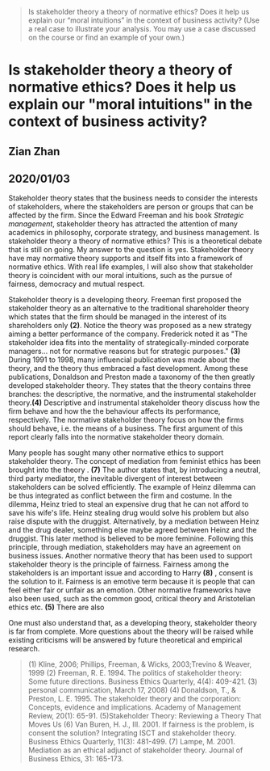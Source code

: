 
> Is stakeholder theory a theory of normative ethics? Does it help us explain our “moral intuitions” in the context of business activity? (Use a real case to illustrate your analysis. You may use a case discussed on the course or find an example of your own.)

# Is stakeholder theory a theory of normative ethics? Does it help us explain our "moral intuitions" in the context of business activity?

## Zian Zhan
## 2020/01/03

Stakeholder theory states that the business needs to consider the interests of stakeholders, where the stakeholders are person or groups that can be affected by the firm. Since the Edward Freeman and his book *Strategic management*, stakeholder theory has attracted the attention of many academics in philosophy, corporate strategy, and business management. Is stakeholder theory a theory of normative ethics? This is a theoretical debate that is still on going. My answer to the question is yes. Stakeholder theory have may normative theory supports and itself fits into a framework of normative ethics. With real life examples, I will also show that stakeholder theory is coincident with our moral intuitions, such as the pursue of fairness, democracy and mutual respect.  

Stakeholder theory is a developing theory. Freeman first proposed the stakeholder theory as an alternative to the traditional shareholder theory which states that the firm should be managed in the interest of its shareholders only **(2)**.  Notice the theory was proposed as a new strategy aiming a better performance of the company. Frederick noted it as "The stakeholder idea fits into the mentality of strategically-minded corporate managers... not for normative reasons but for strategic purposes." **(3)** During 1991 to 1998, many influencial publication was made about the theory, and the theory thus embraced a fast development. Among these publications, Donaldson and Preston made a taxonomy of the then greatly developed stakeholder theory. They states that the theory contains three branches: the descriptive, the normative, and the instrumental stakeholder theory.**(4)** Descriptive and instrumental stakeholder theory discuss how the firm behave and how the the behaviour affects its performance, respectively. The normative stakeholder theory focus on how the firms should behave, i.e. the means of a business. The first argument of this report clearly falls into the normative stakeholder theory domain. 

Many people has sought many other normative ethics to support stakeholder theory. The concept of mediation from feminist ethics has been brought into the theory . **(7)** The author states that, by introducing a neutral, third party mediator, the inevitable divergent of interest between stakeholders can be solved efficiently. The example of Heinz dilemma can be thus integrated as conflict between the firm and costume. In the dilemma, Heinz tried to steal an expensive drug that he can not afford to save his wife's life. Heinz stealing drug would solve his problem but also raise dispute with the druggist. Alternatively, by a mediation between Heinz and the drug dealer, something else maybe agreed between Heinz and the druggist. This later method is believed to be more feminine. Following this principle, through mediation, stakeholders may have an agreement on business issues. 
Another normative theory that has been used to support stakeholder theory is the principle of fairness. Fairness among the stakeholders is an important issue and according to Harry **(8)** , consent is the solution to it. Fairness is an emotive term because it is people that can feel either fair or unfair as an emotion. 
Other normative frameworks have also been used, such as the common good, critical theory and Aristotelian ethics etc. **(5)** There are also 



 

One must also understand that, as a developing theory, stakeholder theory is far from complete. More questions about the theory will be raised while existing criticisms will be answered by future theoretical and empirical research. 






> (1) Kline, 2006; Phillips, Freeman, & Wicks, 2003;Trevino & Weaver, 1999
> (2) 
Freeman, R. E. 1994. The politics of stakeholder theory: Some future directions. Business Ethics Quarterly, 4(4): 409-421.
> (3)  personal communication, March 17, 2008)
> (4) 
Donaldson, T., & Preston, L. E. 1995. The stakeholder theory and the corporation: Concepts, evidence and implications. Academy of Management Review, 20(1): 65-91.
> (5)Stakeholder Theory: Reviewing a Theory That Moves Us
>  (6) 
Van Buren, H. J., III. 2001. If fairness is the problem, is consent the solution? Integrating ISCT and stakeholder theory. Business Ethics Quarterly, 11(3): 481-499.
> (7)
Lampe, M. 2001. Mediation as an ethical adjunct of stakeholder theory. Journal of Business Ethics, 31: 165-173.
<!--stackedit_data:
eyJoaXN0b3J5IjpbMTQyMDgyOTI2MywtMTE2NzU0NTcxLDQ1Nz
kzNDM0OSwyMjA4NjI5MTMsMzQyOTg5Mjc3LDEwNTMyMjk2Mzks
LTE0NzEwNzg2NDgsLTk3OTM2MTE2NCwtODY5NTIxMDM1XX0=
-->